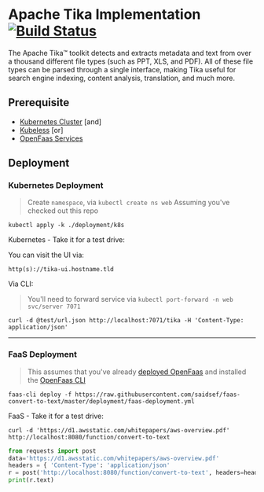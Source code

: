 # Apache Tika Implementation [![Build Status](https://github.com/saidsef/faas-convert-to-text/actions/workflows/docker.yml/badge.svg)](#deployment)

The Apache Tika™ toolkit detects and extracts metadata and text from over a thousand different file types (such as PPT, XLS, and PDF). All of these file types can be parsed through a single interface, making Tika useful for search engine indexing, content analysis, translation, and much more.

## Prerequisite

- [Kubernetes Cluster](https://kubernetes.io/docs/tutorials/) [and]
- [Kubeless](https://kubeless.io/) [or]
- [OpenFaas Services](https://www.openfaas.com/)

## Deployment

### Kubernetes Deployment

> Create `namespace`, via `kubectl create ns web`
> Assuming you've checked out this repo

```shell
kubectl apply -k ./deployment/k8s
```

Kubernetes - Take it for a test drive:

You can visit the UI via:

```shell
http(s)://tika-ui.hostname.tld
```

Via CLI:

> You'll need to forward service via `kubectl port-forward -n web svc/server 7071`

```shell
curl -d @test/url.json http://localhost:7071/tika -H 'Content-Type: application/json'
```

---

### FaaS Deployment

> This assumes that you've already [deployed OpenFaas](https://docs.openfaas.com/deployment/) and installed the [OpenFaas CLI](https://github.com/openfaas/faas-cli)

```shell
faas-cli deploy -f https://raw.githubusercontent.com/saidsef/faas-convert-to-text/master/deployment/faas-deployment.yml
```

FaaS - Take it for a test drive:

```shell
curl -d 'https://d1.awsstatic.com/whitepapers/aws-overview.pdf' http://localhost:8080/function/convert-to-text
```

```python
from requests import post
data='https://d1.awsstatic.com/whitepapers/aws-overview.pdf'
headers = { 'Content-Type': 'application/json'
r = post('http://localhost:8080/function/convert-to-text', headers=headers, data=data)
print(r.text)
```
